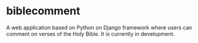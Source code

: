 # biblecomment
A web application based on Python on Django framework where users can comment on verses of the Holy Bible. It is currently in development.
